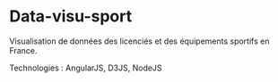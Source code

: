 Data-visu-sport
===============

Visualisation de données des licenciés et des équipements sportifs en France.

Technologies : AngularJS, D3JS, NodeJS

